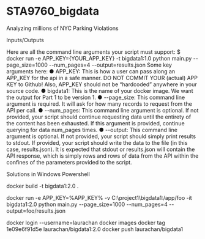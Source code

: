 # STA9760_bigdata
Analyzing millions of NYC Parking Violations


Inputs/Outputs

Here are all the command line arguments your script must support:
$ docker run -e APP_KEY={YOUR_APP_KEY} -t bigdata1:1.0 python main.py --page_size=1000 --num_pages=4 --output=results.json
Some key arguments here:
●	 APP_KEY: This is how a user can pass along an APP_KEY for the api in a safe manner. DO NOT COMMIT YOUR (actual) APP KEY to Github! Also, APP_KEY should not be “hardcoded” anywhere in your source code.
●	bigdata1: This is the name of your docker image. We want the output for Part 1 to be version 1.
●	--page_size: This command line argument is required. It will ask for how many records to request from the API per call.
●	--num_pages: This command line argument is optional. If not provided, your script should continue requesting data until the entirety of the content has been exhausted. If this argument is provided, continue querying for data num_pages times.
●	--output: This command line argument is optional. If not provided, your script should simply print results to stdout. If provided, your script should write the data to the file (in this case, results.json).
It is expected that stdout or results.json will contain the API response, which is simply rows and rows of data from the API within the confines of the parameters provided to the script.


Solutions in Windows Powershell

docker build -t bigdata1:2.0 .

docker run -e APP_KEY=%APP_KEY% -v C:\project1\bigdata1:/app/foo -it bigdata1:2.0 python main.py --page_size=1000 --num_pages=4 --output=foo/results.json


docker login --username=laurachan
docker images
docker tag 1e09e6f91d5e laurachan/bigdata1:2.0
docker push laurachan/bigdata1



